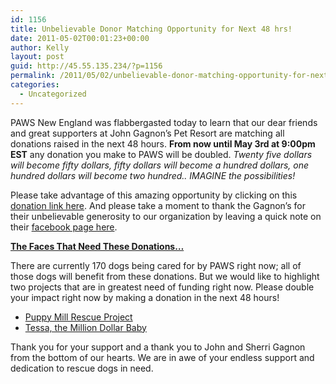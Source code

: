 ```yaml
---
id: 1156
title: Unbelievable Donor Matching Opportunity for Next 48 hrs!
date: 2011-05-02T00:01:23+00:00
author: Kelly
layout: post
guid: http://45.55.135.234/?p=1156
permalink: /2011/05/02/unbelievable-donor-matching-opportunity-for-next-48-hrs/
categories:
  - Uncategorized
---
```

PAWS New England was flabbergasted today to learn that our dear friends and great supporters at John Gagnon&#8217;s Pet Resort are matching all donations raised in the next 48 hours. **From now until May 3rd at 9:00pm EST** any donation you make to PAWS will be doubled. _Twenty five dollars will become fifty dollars, fifty dollars will become a hundred dollars, one hundred dollars will become two hundred.. IMAGINE the possibilities!_ 

Please take advantage of this amazing opportunity by clicking on this [donation link here](../donate/). And please take a moment to thank the Gagnon&#8217;s for their unbelievable generosity to our organization by leaving a quick note on their [facebook page here](https://www.facebook.com/pages/John-Gagnons-Pet-Resort/243146755386).

<span style="text-decoration: underline;"><strong>The Faces That Need These Donations&#8230;</strong></span>

There are currently 170 dogs being cared for by PAWS right now; all of those dogs will benefit from these donations. But we would like to highlight two projects that are in greatest need of funding right now. Please double your impact right now by making a donation in the next 48 hours!

  * [Puppy Mill Rescue Project](../puppy-mill-rescue-project-video/)
  * [Tessa, the Million Dollar Baby](http://pawsne.chipin.com/million-dollar-babys-veterinary-care)

Thank you for your support and a thank you to John and Sherri Gagnon from the bottom of our hearts. We are in awe of your endless support and dedication to rescue dogs in need.